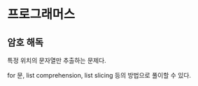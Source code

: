 # 프로그래머스

## 암호 해독

특정 위치의 문자열만 추출하는 문제다.

for 문, list comprehension, list slicing 등의 방법으로 풀이할 수 있다.

